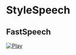 # StyleSpeech

## FastSpeech
[![Play]()](https://github.com/haoweilou/StyleSpeech/raw/main/demo/FastSpeech_0.wav?raw=true)